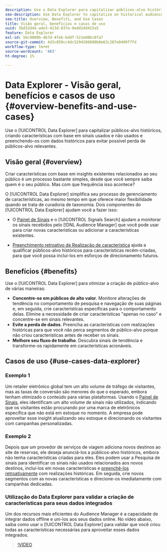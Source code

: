 ```yaml
---
description: Use o Data Explorer para capitalizar públicos-alvo históricos, criando características com base em sinais usados e não usados e preenchendo-os com dados históricos para evitar a possível perda de públicos-alvo relevantes.
seo-description: Use Data Explorer to capitalize on historical audiences by building traits based on used and unused signals, and backfilling them with historical data to avoid potential loss of relevant audiences.
seo-title: Overview, Benefits, and Use Cases
title: Visão geral, benefícios e casos de uso
uuid: 3bd32d4a-ade3-413d-837a-9edd14d415a5
feature: Data Explorer
exl-id: 56c9080b-4b7d-4feb-bddf-521e80bc8fa7
source-git-commit: 4d3c859cc4dc5294286680b0e63c287e0409f7fd
workflow-type: tm+mt
source-wordcount: '463'
ht-degree: 1%

---
```


# Data Explorer - Visão geral, benefícios e casos de uso {#overview-benefits-and-use-cases}

Use o [!UICONTROL Data Explorer] para capitalizar públicos-alvo históricos, criando características com base em sinais usados e não usados e preenchendo-os com dados históricos para evitar possível perda de públicos-alvo relevantes.

## Visão geral {#overview}

Criar características com base em insights existentes relacionados ao seu público é um processo bastante simples, desde que você sempre saiba quem é o seu público. Mas com que frequência isso acontece?

O [!UICONTROL Data Explorer] simplifica seu processo de gerenciamento de características, ao mesmo tempo em que oferece maior flexibilidade quando se trata de curadoria de taxonomia. Dois componentes do [!UICONTROL Data Explorer] ajudam você a fazer isso:

* O [Painel de Sinais](../../features/data-explorer/data-explorer-signals-dashboard.md) e o [!UICONTROL Signals Search] ajudam a monitorar os sinais recebidos pelo [!DNL Audience Manager] que você pode usar para criar novas características ou adicionar a características existentes.

* [Preenchimento retroativo de Realização de característica](../../features/data-explorer/data-explorer-trait-backfill.md) ajuda a qualificar públicos-alvo históricos para características recém-criadas, para que você possa incluí-los em esforços de direcionamento futuros.

## Benefícios {#benefits}

Use o [!UICONTROL Data Explorer] para otimizar a criação de público-alvo de várias maneiras:

* **Concentre-se em públicos de alto valor**. Monitore alterações de tendência no comportamento de pesquisa e navegação de suas páginas e, em seguida, crie características específicas para o comportamento delas. Elimine a necessidade de criar características &quot;apenas no caso&quot; e concentre-se em sinais relevantes.
* **Evite a perda de dados**. Preencha as características com realizações históricas para que você não perca segmentos de público-alvo porque não criou características antes de receber os sinais.
* **Melhore seu fluxo de trabalho**. Descubra sinais de tendência e transforme-os rapidamente em características acionáveis.

## Casos de uso {#use-cases-data-explorer}

### Exemplo 1

Um retailer eletrônico global tem um alto volume de tráfego de visitantes, mas as taxas de conversão são menores do que o esperado, embora tenham otimizado o conteúdo para várias plataformas. Usando o [Painel de Sinais](../../features/data-explorer/data-explorer-signals-dashboard.md), eles identificam um alto volume de sinais não utilizados, indicando que os visitantes estão procurando por uma marca de eletrônicos específica que não está em estoque no momento. A empresa pode aproveitar esse insight atualizando seu estoque e direcionando os visitantes com campanhas personalizadas.

### Exemplo 2

Depois que um provedor de serviços de viagem adiciona novos destinos ao site de reservas, ele deseja anunciá-los a públicos-alvo históricos, embora não tenha características criadas para eles. Eles podem usar a Pesquisa de sinais para identificar os sinais não usados relacionados aos novos destinos, incluí-los em novas características e [preenchê-los retroativamente](../../features/data-explorer/data-explorer-trait-backfill.md) com realizações históricas. Em seguida, crie novos segmentos com as novas características e direcione-os imediatamente com campanhas dedicadas.

### Utilização do Data Explorer para validar a criação de características para seus dados integrados

Um dos recursos mais eficientes do Audience Manager é a capacidade de integrar dados offline e uni-los aos seus dados online. No vídeo abaixo, saiba como usar o [!UICONTROL Data Explorer] para validar que você criou todas as características necessárias para aproveitar esses dados integrados.

>[!VIDEO](https://video.tv.adobe.com/v/25149/)
